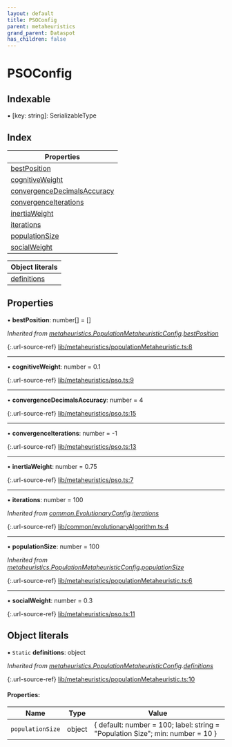 ```yaml
---
layout: default
title: PSOConfig
parent: metaheuristics
grand_parent: Dataspot
has_children: false
---
```


# PSOConfig

## Indexable

▪ [key: string]: SerializableType

## Index

| Properties |
|-----------|
| [bestPosition](#bestposition) |
| [cognitiveWeight](#cognitiveweight) |
| [convergenceDecimalsAccuracy](#convergencedecimalsaccuracy) |
| [convergenceIterations](#convergenceiterations) |
| [inertiaWeight](#inertiaweight) |
| [iterations](#iterations) |
| [populationSize](#populationsize) |
| [socialWeight](#socialweight) |

| Object literals |
|-----------|
| [definitions](#definitions) |

## Properties

•  **bestPosition**: number[] = []

*Inherited from [metaheuristics.PopulationMetaheuristicConfig](../metaheuristics_populationmetaheuristicconfig).[bestPosition](../metaheuristics_populationmetaheuristicconfig#bestposition)*

{:.url-source-ref}
[lib/metaheuristics/populationMetaheuristic.ts:8](https://github.com/ascentcore/dataspot/blob/91cc0ab/lib/metaheuristics/populationMetaheuristic.ts#L8)

___

•  **cognitiveWeight**: number = 0.1

{:.url-source-ref}
[lib/metaheuristics/pso.ts:9](https://github.com/ascentcore/dataspot/blob/91cc0ab/lib/metaheuristics/pso.ts#L9)

___

•  **convergenceDecimalsAccuracy**: number = 4

{:.url-source-ref}
[lib/metaheuristics/pso.ts:15](https://github.com/ascentcore/dataspot/blob/91cc0ab/lib/metaheuristics/pso.ts#L15)

___

•  **convergenceIterations**: number = -1

{:.url-source-ref}
[lib/metaheuristics/pso.ts:13](https://github.com/ascentcore/dataspot/blob/91cc0ab/lib/metaheuristics/pso.ts#L13)

___

•  **inertiaWeight**: number = 0.75

{:.url-source-ref}
[lib/metaheuristics/pso.ts:7](https://github.com/ascentcore/dataspot/blob/91cc0ab/lib/metaheuristics/pso.ts#L7)

___

•  **iterations**: number = 100

*Inherited from [common.EvolutionaryConfig](../common_evolutionaryconfig).[iterations](../common_evolutionaryconfig#iterations)*

{:.url-source-ref}
[lib/common/evolutionaryAlgorithm.ts:4](https://github.com/ascentcore/dataspot/blob/91cc0ab/lib/common/evolutionaryAlgorithm.ts#L4)

___

•  **populationSize**: number = 100

*Inherited from [metaheuristics.PopulationMetaheuristicConfig](../metaheuristics_populationmetaheuristicconfig).[populationSize](../metaheuristics_populationmetaheuristicconfig#populationsize)*

{:.url-source-ref}
[lib/metaheuristics/populationMetaheuristic.ts:6](https://github.com/ascentcore/dataspot/blob/91cc0ab/lib/metaheuristics/populationMetaheuristic.ts#L6)

___

•  **socialWeight**: number = 0.3

{:.url-source-ref}
[lib/metaheuristics/pso.ts:11](https://github.com/ascentcore/dataspot/blob/91cc0ab/lib/metaheuristics/pso.ts#L11)

## Object literals

▪ `Static` **definitions**: object

*Inherited from [metaheuristics.PopulationMetaheuristicConfig](../metaheuristics_populationmetaheuristicconfig).[definitions](../metaheuristics_populationmetaheuristicconfig#definitions)*

{:.url-source-ref}
[lib/metaheuristics/populationMetaheuristic.ts:10](https://github.com/ascentcore/dataspot/blob/91cc0ab/lib/metaheuristics/populationMetaheuristic.ts#L10)

#### Properties:

Name | Type | Value |
------ | ------ | ------ |
`populationSize` | object | { default: number = 100; label: string = "Population Size"; min: number = 10 } |
